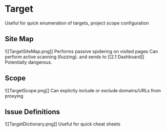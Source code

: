 # Target
Useful for quick enumeration of targets, project scope configuration
## Site Map
![[TargetSiteMap.png]]
Performs passive spidering on visited pages
Can perform active scanning (fuzzing). and sends to [[2.1 Dashboard]] Potentially dangerous.

## Scope
![[TargetScope.png]]
Can explictly include or exclude domains/URLs from proxying

## Issue Definitions
![[TargetDictionary.png]]
Useful for quick cheat sheets